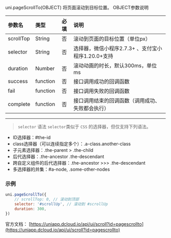 uni.pageScrollTo(OBJECT)
将页面滚动到目标位置。
OBJECT参数说明

 | 参数名 | 类型 | 必填 | 说明 | 
 | :--- | :-- | :--: | :-- |
 | scrollTop | String | 否 | 滚动到页面的目标位置（单位px） | 
 | selector | String | 否 | 选择器，微信小程序2.7.3+ 、支付宝小程序1.20.0+支持 | 
 | duration | Number | 否 | 	滚动动画的时长，默认300ms，单位 ms | 
 | success | function | 否 | 接口调用成功的回调函数 | 
 | fail | function | 否 | 接口调用失败的回调函数 | 
 | complete | function | 否 | 接口调用结束的回调函数（调用成功、失败都会执行） |
---------------------------
> `selector` 语法 `selector`类似于 `CSS` 的选择器，但仅支持下列语法。

- ID选择器：#the-id
- class选择器（可以连续指定多个）：.a-class.another-class
- 子元素选择器：.the-parent > .the-child
- 后代选择器：.the-ancestor .the-descendant
- 跨自定义组件的后代选择器：.the-ancestor >>> .the-descendant
- 多选择器的并集：#a-node, .some-other-nodes

### 示例
```js
uni.pageScrollTo({
    // scrollTop: 0, // 滚动到顶部
    selector: '#scrollUp', // 滚动到 #scrollUp
    duration: 300,
})
```

官方文档：
[https://uniapp.dcloud.io/api/ui/scroll?id=pagescrollto](https://uniapp.dcloud.io/api/ui/scroll?id=pagescrollto)